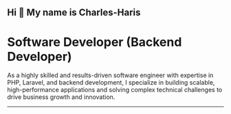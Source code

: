 ## Hi 👋 My name is Charles-Haris
# Software Developer (Backend Developer)

As a highly skilled and results-driven software engineer with expertise in PHP, Laravel, and backend development, I specialize in building scalable, high-performance applications and solving complex technical challenges to drive business growth and innovation.

<hr>

<!--
**charles-haris/charles-haris** is a ✨ _special_ ✨ repository because its `README.md` (this file) appears on your GitHub profile.

Here are some ideas to get you started:

- 🔭 I’m currently working on ...
- 🌱 I’m currently learning ...
- 👯 I’m looking to collaborate on ...
- 🤔 I’m looking for help with ...
- 💬 Ask me about ...
- 📫 How to reach me: ...
- 😄 Pronouns: ...
- ⚡ Fun fact: ...
-->
